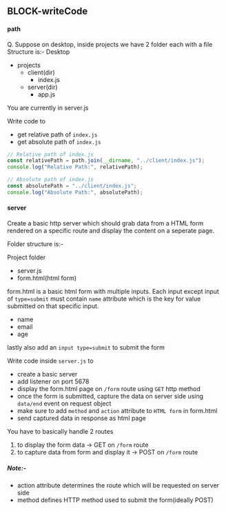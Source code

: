 ## BLOCK-writeCode

#### path

Q. Suppose on desktop, inside projects we have 2 folder each with a file
Structure is:-
Desktop

- projects
  - client(dir)
    - index.js
  - server(dir)
    - app.js

You are currently in server.js

Write code to

- get relative path of `index.js`
- get absolute path of `index.js`

```js
// Relative path of index.js
const relativePath = path.join(__dirname, "../client/index.js");
console.log("Relative Path:", relativePath);

// Absolute path of index.js
const absolutePath = "../client/index.js";
console.log("Absolute Path:", absolutePath);
```

#### server

Create a basic http server which should grab data from a HTML form rendered on a specific route and display the content on a seperate page.

Folder structure is:-

Project folder

- server.js
- form.html(html form)

form.html is a basic html form with multiple inputs. Each input except input of `type=submit` must contain `name` attribute which is the key for value submitted on that specific input.

- name
- email
- age

lastly also add an `input type=submit` to submit the form

Write code inside `server.js` to

- create a basic server
- add listener on port 5678
- display the form.html page on `/form` route using `GET` http method
- once the form is submitted, capture the data on server side using `data/end` event on request object
- make sure to add `method` and `action` attribute to `HTML form` in form.html
- send captured data in response as html page

You have to basically handle 2 routes

1. to display the form data -> GET on `/form` route
2. to capture data from form and display it -> POST on `/form` route

##### Note:-

- action attribute determines the route which will be requested on server side
- method defines HTTP method used to submit the form(ideally POST)
